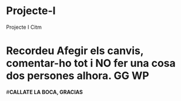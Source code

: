 # Projecte-I
Projecte I Citm
# Recordeu Afegir els canvis, comentar-ho tot i NO fer una cosa dos persones alhora. GG WP
#**CALLATE LA BOCA, GRACIAS**
